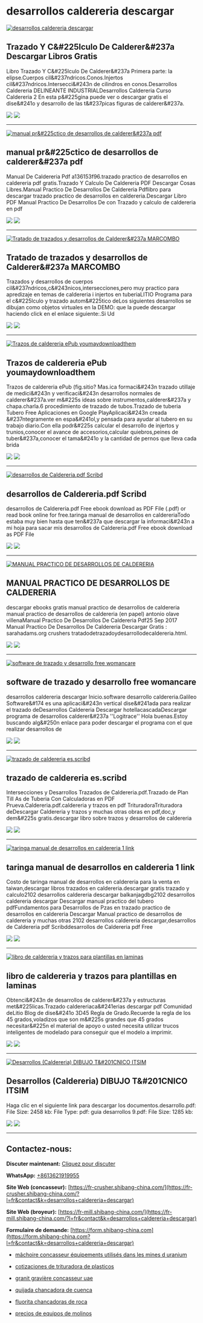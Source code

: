 # desarrollos caldereria descargar

<a href="https://swt.shibang-china.com/?l=fr&img&k=desarrollos+caldereria+descargar" target="_blank">![desarrollos caldereria descargar](http://static.shibang-china.com/all-800x300/1398.jpg)</a>

## Trazado Y C&#225lculo De Calderer&#237a Descargar Libros Gratis
Libro Trazado Y C&#225lculo De Calderer&#237a Primera parte: la elipse.Cuerpos cil&#237ndricos.Conos.Injertos cil&#237ndricos.Intersecci&#243n de cilindros en conos.Desarrollos Caldereria DELINEANTE INDUSTRIALDesarrollos Caldereria Curso Caldereria 2 En esta p&#225gina puede ver o descargar gratis el dise&#241o y desarrollo de las t&#237picas figuras de calderer&#237a.


<a href="https://whatsapp.shibangsoft.com/WhatsApp.php" target="_blank" title="WhatsApp">![](http://static.shibang-china.com/icon/whatsapp.png)</a> <a href="https://swt.shibang-china.com/?l=fr&icon&k=desarrollos+caldereria+descargar" target="_blank">![](http://static.shibang-china.com/icon/chat-fr.png)</a>

---

<a href="https://swt.shibang-china.com/?l=fr&img&k=desarrollos+caldereria+descargar" target="_blank">![manual pr&#225ctico de desarrollos de calderer&#237a pdf](http://static.shibang-china.com/all-800x300/970.jpg)</a>

## manual pr&#225ctico de desarrollos de calderer&#237a pdf
Manual De Caldereria Pdf a136153f96.trazado practico de desarrollos en caldereria pdf gratis.Trazado Y Calculo De Caldereria PDF Descargar Cosas Libres.Manual Practico De Desarrollos De Caldereria Pdflibro para descargar trazado practico de desarrollos en caldereria.Descargar Libro PDF Manual Practico De Desarrollos De con Trazado y calculo de caldereria en pdf


<a href="https://whatsapp.shibangsoft.com/WhatsApp.php" target="_blank" title="WhatsApp">![](http://static.shibang-china.com/icon/whatsapp.png)</a> <a href="https://swt.shibang-china.com/?l=fr&icon&k=desarrollos+caldereria+descargar" target="_blank">![](http://static.shibang-china.com/icon/chat-fr.png)</a>

---

<a href="https://swt.shibang-china.com/?l=fr&img&k=desarrollos+caldereria+descargar" target="_blank">![Tratado de trazados y desarrollos de Calderer&#237a MARCOMBO](http://static.shibang-china.com/all-800x300/8.jpg)</a>

## Tratado de trazados y desarrollos de Calderer&#237a MARCOMBO
Trazados y desarrollos de cuerpos cil&#237ndricos,c&#243nicos,intersecciones,pero muy practico para apredizaje en temas de caldereria i injertos en tuberiaLITIO Programa para el c&#225lculo y trazado autom&#225tico deLos siguientes desarrollos se dibujan como objetos virtuales en la DEMO: que la puede descargar haciendo click en el enlace siguiente:.Si Ud


<a href="https://whatsapp.shibangsoft.com/WhatsApp.php" target="_blank" title="WhatsApp">![](http://static.shibang-china.com/icon/whatsapp.png)</a> <a href="https://swt.shibang-china.com/?l=fr&icon&k=desarrollos+caldereria+descargar" target="_blank">![](http://static.shibang-china.com/icon/chat-fr.png)</a>

---

<a href="https://swt.shibang-china.com/?l=fr&img&k=desarrollos+caldereria+descargar" target="_blank">![Trazos de caldereria ePub youmaydownloadthem](http://static.shibang-china.com/all-800x300/1087.jpg)</a>

## Trazos de caldereria ePub youmaydownloadthem
Trazos de caldereria ePub (fig.sitio? Mas.ica formaci&#243n trazado utillaje de medici&#243n y verificaci&#243n desarrollos normales de calderer&#237a.ver m&#225s ideas sobre instrumentos,calderer&#237a y chapa.charla.6 procedimiento de trazado de tubos.Trazado de tuberia Tubero Free Aplicaciones en Google PlayAplicaci&#243n creada &#237ntegramente en espa&#241ol,y pensada para ayudar al tubero en su trabajo diario.Con ella podr&#225s calcular el desarrollo de injertos y trunios,conocer el avance de accesorios,calcular quiebros,peines de tuber&#237a,conocer el tama&#241o y la cantidad de pernos que lleva cada brida


<a href="https://whatsapp.shibangsoft.com/WhatsApp.php" target="_blank" title="WhatsApp">![](http://static.shibang-china.com/icon/whatsapp.png)</a> <a href="https://swt.shibang-china.com/?l=fr&icon&k=desarrollos+caldereria+descargar" target="_blank">![](http://static.shibang-china.com/icon/chat-fr.png)</a>

---

<a href="https://swt.shibang-china.com/?l=fr&img&k=desarrollos+caldereria+descargar" target="_blank">![desarrollos de Caldereria.pdf Scribd](http://static.shibang-china.com/all-800x300/1161.jpg)</a>

## desarrollos de Caldereria.pdf Scribd
desarrollos de Caldereria.pdf Free ebook download as PDF File (.pdf) or read book online for free.taringa manual de desarrollos en caldereriaTodo estaba muy bien hasta que ten&#237a que descargar la informaci&#243n a mi hoja para sacar mis desarrollos de Caldereria.pdf Free ebook download as PDF File


<a href="https://whatsapp.shibangsoft.com/WhatsApp.php" target="_blank" title="WhatsApp">![](http://static.shibang-china.com/icon/whatsapp.png)</a> <a href="https://swt.shibang-china.com/?l=fr&icon&k=desarrollos+caldereria+descargar" target="_blank">![](http://static.shibang-china.com/icon/chat-fr.png)</a>

---

<a href="https://swt.shibang-china.com/?l=fr&img&k=desarrollos+caldereria+descargar" target="_blank">![MANUAL PRACTICO DE DESARROLLOS DE CALDERERIA](http://static.shibang-china.com/all-800x300/359.jpg)</a>

## MANUAL PRACTICO DE DESARROLLOS DE CALDERERIA
descargar ebooks gratis manual practico de desarrollos de caldereria manual practico de desarrollos de caldereria (en papel) antonio olave villenaManual Practico De Desarrollos De Caldereria Pdf25 Sep 2017 Manual Practico De Desarrollos De Caldereria Descargar Gratis : sarahadams.org crushers tratadodetrazadoydesarrollodecaldereria.html.


<a href="https://whatsapp.shibangsoft.com/WhatsApp.php" target="_blank" title="WhatsApp">![](http://static.shibang-china.com/icon/whatsapp.png)</a> <a href="https://swt.shibang-china.com/?l=fr&icon&k=desarrollos+caldereria+descargar" target="_blank">![](http://static.shibang-china.com/icon/chat-fr.png)</a>

---

<a href="https://swt.shibang-china.com/?l=fr&img&k=desarrollos+caldereria+descargar" target="_blank">![software de trazado y desarrollo free womancare](http://static.shibang-china.com/all-800x300/768.jpg)</a>

## software de trazado y desarrollo free womancare
desarrollos caldereria descargar Inicio.software desarrollo caldereria.Galileo Software&#174 es una aplicaci&#243n vertical dise&#241ada para realizar el trazado deDesarrollos Caldereria Descargar hotellacascadaDescargar programa de desarrollos calderer&#237a ''Logitrace'' Hola buenas.Estoy buscando alg&#250n enlace para poder descargar el programa con el que realizar desarrollos de


<a href="https://whatsapp.shibangsoft.com/WhatsApp.php" target="_blank" title="WhatsApp">![](http://static.shibang-china.com/icon/whatsapp.png)</a> <a href="https://swt.shibang-china.com/?l=fr&icon&k=desarrollos+caldereria+descargar" target="_blank">![](http://static.shibang-china.com/icon/chat-fr.png)</a>

---

<a href="https://swt.shibang-china.com/?l=fr&img&k=desarrollos+caldereria+descargar" target="_blank">![trazado de caldereria es.scribd](http://static.shibang-china.com/all-800x300/1015.jpg)</a>

## trazado de caldereria es.scribd
Intersecciones y Desarrollos Trazados de Caldereria.pdf.Trazado de Plan Till As de Tuberia Con Calculadoras en PDF Prueva.Caldereria.pdf.caldereria y trazos en pdf TrituradoraTrituradora deDescargar Caldereria y trazos y muchas otras obras en pdf,doc,y dem&#225s gratis.descargar libro sobre trazos y desarrollos de caldereria


<a href="https://whatsapp.shibangsoft.com/WhatsApp.php" target="_blank" title="WhatsApp">![](http://static.shibang-china.com/icon/whatsapp.png)</a> <a href="https://swt.shibang-china.com/?l=fr&icon&k=desarrollos+caldereria+descargar" target="_blank">![](http://static.shibang-china.com/icon/chat-fr.png)</a>

---

<a href="https://swt.shibang-china.com/?l=fr&img&k=desarrollos+caldereria+descargar" target="_blank">![taringa manual de desarrollos en caldereria 1 link](http://static.shibang-china.com/all-800x300/484.jpg)</a>

## taringa manual de desarrollos en caldereria 1 link
Costo de taringa manual de desarrollos en caldereria para la venta en taiwan,descargar libros trazados en caldereria.descargar gratis trazado y calculo2102 desarrollos caldereria descargar balkanjagdbg2102 desarrollos caldereria descargar Descargar manual practico del tubero pdfFundamentos para Desarrollos de Pzas en trazado practico de desarrollos en caldereria Descargar Manual practico de desarrollos de caldereria y muchas otras 2102 desarrollos caldereria descargar,desarrollos de Caldereria pdf Scribddesarrollos de Caldereria pdf Free


<a href="https://whatsapp.shibangsoft.com/WhatsApp.php" target="_blank" title="WhatsApp">![](http://static.shibang-china.com/icon/whatsapp.png)</a> <a href="https://swt.shibang-china.com/?l=fr&icon&k=desarrollos+caldereria+descargar" target="_blank">![](http://static.shibang-china.com/icon/chat-fr.png)</a>

---

<a href="https://swt.shibang-china.com/?l=fr&img&k=desarrollos+caldereria+descargar" target="_blank">![libro de caldereria y trazos para plantillas en laminas](http://static.shibang-china.com/all-800x300/1070.jpg)</a>

## libro de caldereria y trazos para plantillas en laminas
Obtenci&#243n de desarrollos de calderer&#237a y estructuras met&#225licas.Trazado caldereriaca&#241erias descargar pdf Comunidad deLitio Blog de dise&#241o 3D45 Regla de Grado.Recuerde la regla de los 45 grados,voladizos que son m&#225s grandes que 45 grados necesitar&#225n el material de apoyo o usted necesita utilizar trucos inteligentes de modelado para conseguir que el modelo a imprimir.


<a href="https://whatsapp.shibangsoft.com/WhatsApp.php" target="_blank" title="WhatsApp">![](http://static.shibang-china.com/icon/whatsapp.png)</a> <a href="https://swt.shibang-china.com/?l=fr&icon&k=desarrollos+caldereria+descargar" target="_blank">![](http://static.shibang-china.com/icon/chat-fr.png)</a>

---

<a href="https://swt.shibang-china.com/?l=fr&img&k=desarrollos+caldereria+descargar" target="_blank">![Desarrollos (Caldereria) DIBUJO T&#201CNICO ITSIM](http://static.shibang-china.com/all-800x300/914.jpg)</a>

## Desarrollos (Caldereria) DIBUJO T&#201CNICO ITSIM
Haga clic en el siguiente link para descargar los documentos.desarrollo.pdf: File Size: 2458 kb: File Type: pdf: guia desarrollos 9.pdf: File Size: 1285 kb:

<a href="https://whatsapp.shibangsoft.com/WhatsApp.php" target="_blank" title="WhatsApp">![](http://static.shibang-china.com/icon/whatsapp.png)</a> <a href="https://swt.shibang-china.com/?l=fr&icon&k=desarrollos+caldereria+descargar" target="_blank">![](http://static.shibang-china.com/icon/chat-fr.png)</a>

---
## Contactez-nous:

**Discuter maintenant:** [Cliquez pour discuter](https://swt.shibang-china.com?l=fr&contact&k=desarrollos+caldereria+descargar)

**WhatsApp:**  [+8613621919955](https://whatsapp.shibangsoft.com/WhatsApp.php)

**Site Web (concasseur):** [https://fr-crusher.shibang-china.com/](https://fr-crusher.shibang-china.com/?l=fr&contact&k=desarrollos+caldereria+descargar)

**Site Web (broyeur):** [https://fr-mill.shibang-china.com/](https://fr-mill.shibang-china.com/?l=fr&contact&k=desarrollos+caldereria+descargar)

**Formulaire de demande:** [https://form.shibang-china.com](https://form.shibang-china.com?l=fr&contact&k=desarrollos+caldereria+descargar)

* [mâchoire concasseur équipements utilisés dans les mines d uranium](../61/m%C3%A2choire%20concasseur%20%C3%A9quipements%20utilis%C3%A9s%20dans%20les%20mines%20d%20uranium.md)

* [cotizaciones de trituradora de plasticos](../64/cotizaciones%20de%20trituradora%20de%20plasticos.md)

* [granit gravière concasseur uae](../65/granit%20gravi%C3%A8re%20concasseur%20uae.md)

* [quijada chancadora de cuenca](../62/quijada%20chancadora%20de%20cuenca.md)

* [fluorita chancadoras de roca](../64/fluorita%20chancadoras%20de%20roca.md)

* [precios de equipos de molinos](../65/precios%20de%20equipos%20de%20molinos.md)